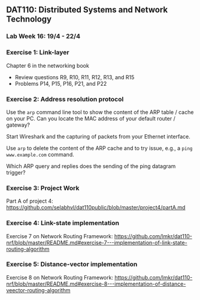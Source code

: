 ## DAT110: Distributed Systems and Network Technology

### Lab Week 16: 19/4 - 22/4

### Exercise 1: Link-layer

Chapter 6 in the networking book

- Review questions R9, R10, R11, R12, R13, and R15
- Problems P14, P15, P16, P21, and P22

### Exercise 2: Address resolution protocol

Use the `arp` command line tool to show the content of the ARP table / cache on your PC. Can you locate the MAC address of your default router / gateway?

Start Wireshark and the capturing of packets from your Ethernet interface.

Use `arp` to delete the content of the ARP cache and to try issue, e.g., a `ping www.example.com` command.

Which ARP query and replies does the sending of the ping datagram trigger?

### Exercise 3: Project Work

Part A of project 4: https://github.com/selabhvl/dat110public/blob/master/project4/partA.md

### Exercise 4: Link-state implementation

Exercise 7 on Network Routing Framework: https://github.com/lmkr/dat110-nrf/blob/master/README.md#exercise-7---implementation-of-link-state-routing-algorithm

### Exercise 5: Distance-vector implementation

Exercise 8 on Network Routing Framework: https://github.com/lmkr/dat110-nrf/blob/master/README.md#exercise-8---implementation-of-distance-veector-routing-algorithm
